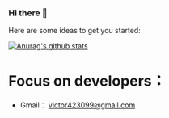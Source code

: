 ### Hi there 👋

Here are some ideas to get you started:

[![Anurag's github stats](https://github-readme-stats.vercel.app/api?username=Victor2018)](https://github.com/anuraghazra/github-readme-stats)

# Focus on developers：
- Gmail： victor423099@gmail.com


